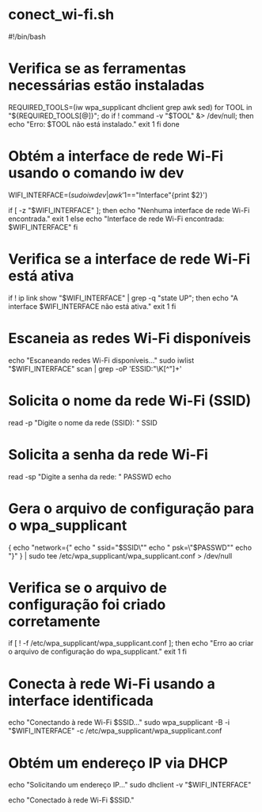 # conect_wi-fi.sh


#!/bin/bash

# Verifica se as ferramentas necessárias estão instaladas
REQUIRED_TOOLS=(iw wpa_supplicant dhclient grep awk sed)
for TOOL in "${REQUIRED_TOOLS[@]}"; do
    if ! command -v "$TOOL" &> /dev/null; then
        echo "Erro: $TOOL não está instalado."
        exit 1
    fi
done

# Obtém a interface de rede Wi-Fi usando o comando iw dev
WIFI_INTERFACE=$(sudo iw dev | awk '$1=="Interface"{print $2}')

if [ -z "$WIFI_INTERFACE" ]; then
    echo "Nenhuma interface de rede Wi-Fi encontrada."
    exit 1
else
    echo "Interface de rede Wi-Fi encontrada: $WIFI_INTERFACE"
fi

# Verifica se a interface de rede Wi-Fi está ativa
if ! ip link show "$WIFI_INTERFACE" | grep -q "state UP"; then
    echo "A interface $WIFI_INTERFACE não está ativa."
    exit 1
fi

# Escaneia as redes Wi-Fi disponíveis
echo "Escaneando redes Wi-Fi disponíveis..."
sudo iwlist "$WIFI_INTERFACE" scan | grep -oP 'ESSID:"\K[^"]+'

# Solicita o nome da rede Wi-Fi (SSID)
read -p "Digite o nome da rede (SSID): " SSID

# Solicita a senha da rede Wi-Fi
read -sp "Digite a senha da rede: " PASSWD
echo

# Gera o arquivo de configuração para o wpa_supplicant
{
    echo "network={"
    echo "    ssid=\"$SSID\""
    echo "    psk=\"$PASSWD\""
    echo "}"
} | sudo tee /etc/wpa_supplicant/wpa_supplicant.conf > /dev/null

# Verifica se o arquivo de configuração foi criado corretamente
if [ ! -f /etc/wpa_supplicant/wpa_supplicant.conf ]; then
    echo "Erro ao criar o arquivo de configuração do wpa_supplicant."
    exit 1
fi

# Conecta à rede Wi-Fi usando a interface identificada
echo "Conectando à rede Wi-Fi $SSID..."
sudo wpa_supplicant -B -i "$WIFI_INTERFACE" -c /etc/wpa_supplicant/wpa_supplicant.conf

# Obtém um endereço IP via DHCP
echo "Solicitando um endereço IP..."
sudo dhclient -v "$WIFI_INTERFACE"

echo "Conectado à rede Wi-Fi $SSID."
